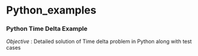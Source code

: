 # Python_examples
<h3> Python Time Delta Example</h3>
<p> <i> Objective </i> : Detailed solution of Time delta problem in Python along with test cases </p>
